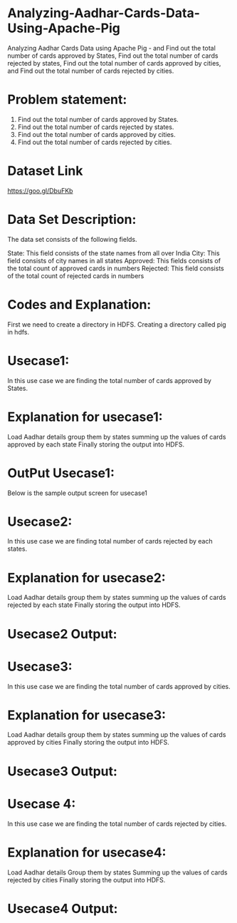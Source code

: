 # Analyzing-Aadhar-Cards-Data-Using-Apache-Pig
Analyzing Aadhar Cards Data using Apache Pig - and Find out the total number of cards approved by States, Find out the total number of cards rejected by states, Find out the total number of cards approved by cities, and Find out the total number of cards rejected by cities.
# Problem statement:
1. Find out the total number of cards approved by States.
2. Find out the total number of cards rejected by states.
3. Find out the total number of cards approved by cities.
4. Find out the total number of cards rejected by cities.

# Dataset Link
https://goo.gl/DbuFKb

# Data Set Description:
The data set consists of the following fields.

State: This field consists of the state names from all over India
City: This field consists of city names in all states
Approved: This fields consists of the total count of approved cards in numbers
Rejected: This field consists of the total count of rejected cards in numbers

# Codes and Explanation:
First we need to create a directory in HDFS. Creating a directory called pig in hdfs.

# Usecase1:
In this use case we are finding the total number of cards approved by States.

# Explanation for usecase1:
Load Aadhar details
group them by states
summing up the values of cards approved by each state
Finally storing the output into HDFS.

# OutPut Usecase1:
Below is the sample output screen for usecase1

# Usecase2:
In this use case we are finding total number of cards rejected by each states.

# Explanation for usecase2:
Load Aadhar details
group them by states
summing up the values of cards rejected by each state
Finally storing the output into HDFS.

# Usecase2 Output:

# Usecase3:
In this use case we are finding the total number of cards approved by cities.

# Explanation for usecase3:
Load Aadhar details
group them by states
summing up the values of cards approved by cities
Finally storing the output into HDFS.

# Usecase3 Output:

# Usecase 4:
In this use case we are finding the total number of cards rejected by cities.

# Explanation for usecase4:
Load Aadhar details
Group them by states
Summing up the values of cards rejected by cities
Finally storing the output into HDFS.

# Usecase4 Output:
